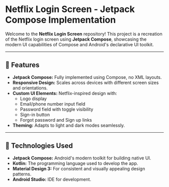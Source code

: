 # Netflix Login Screen - Jetpack Compose Implementation

Welcome to the **Netflix Login Screen** repository! This project is a recreation of the Netflix login screen using **Jetpack Compose**, showcasing the modern UI capabilities of Compose and Android's declarative UI toolkit.

---

## 📜 Features

- **Jetpack Compose:** Fully implemented using Compose, no XML layouts.
- **Responsive Design:** Scales across devices with different screen sizes and orientations.
- **Custom UI Elements:** Netflix-inspired design with:
  - Logo display
  - Email/phone number input field
  - Password field with toggle visibility
  - Sign-in button
  - Forgot password and Sign up links
- **Theming:** Adapts to light and dark modes seamlessly.

---

## 🔧 Technologies Used

- **Jetpack Compose:** Android's modern toolkit for building native UI.
- **Kotlin:** The programming language used to develop the app.
- **Material Design 3:** For consistent and visually appealing design patterns.
- **Android Studio:** IDE for development.
